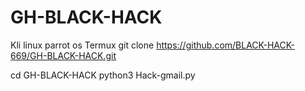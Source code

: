 # GH-BLACK-HACK
Kli linux parrot os  Termux
git clone https://github.com/BLACK-HACK-669/GH-BLACK-HACK.git

cd GH-BLACK-HACK
python3 Hack-gmail.py
